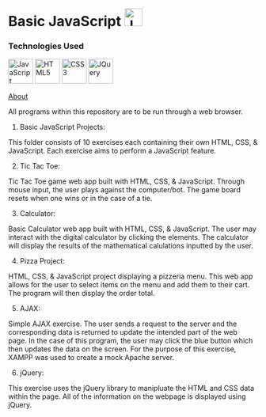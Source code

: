 # Basic JavaScript <a href="https://developer.mozilla.org/en-US/docs/Web/JavaScript" target="_blank" rel="noreferrer"><img src="https://raw.githubusercontent.com/danielcranney/readme-generator/main/public/icons/skills/javascript-colored.svg" width="36" height="36" alt="JavaScript" /></a>

### Technologies Used

<p align="left">

<a href="https://developer.mozilla.org/en-US/docs/Web/JavaScript" target="_blank" rel="noreferrer"><img src="https://raw.githubusercontent.com/danielcranney/readme-generator/main/public/icons/skills/javascript-colored.svg" width="50" height="50" alt="JavaScript" /></a>
<a href="https://developer.mozilla.org/en-US/docs/Glossary/HTML5" target="_blank" rel="noreferrer"><img src="https://raw.githubusercontent.com/danielcranney/readme-generator/main/public/icons/skills/html5-colored.svg" width="50" height="50" alt="HTML5" /></a>
<a href="https://www.w3.org/TR/CSS/#css" target="_blank" rel="noreferrer"><img src="https://raw.githubusercontent.com/danielcranney/readme-generator/main/public/icons/skills/css3-colored.svg" width="50" height="50" alt="CSS3" /></a>
<a href="https://jquery.com/" target="_blank" rel="noreferrer"><img src="https://raw.githubusercontent.com/danielcranney/readme-generator/main/public/icons/skills/jquery-colored.svg" width="50" height="50" alt="JQuery" /></a>

</p>

<ins> About </ins>

All programs within this repository are to be run through a web browser.

1. Basic JavaScript Projects:

This folder consists of 10 exercises each containing their own HTML, CSS, & JavaScript. 
Each exercise aims to perform a JavaScript feature.

2. Tic Tac Toe: 

Tic Tac Toe game web app built with HTML, CSS, & JavaScript.
Through mouse input, the user plays against the computer/bot. The game board resets when one wins or in the case of a tie.

3. Calculator: 

Basic Calculator web app built with HTML, CSS, & JavaScript.
The user may interact with the digital calculator by clicking the elements.
The calculator will display the results of the mathematical calulations inputted by the user.

4. Pizza Project:

HTML, CSS, & JavaScript project displaying a pizzeria menu.
This web app allows for the user to select items on the menu and add them to their cart.
The program will then display the order total.

5. AJAX:

Simple AJAX exercise. The user sends a request to the server and the corresponding data is returned to update the intended part of the web page. 
In the case of this program, the user may click the blue button which then updates the data on the screen. For the purpose of this exercise, XAMPP was used to create a mock Apache server. 

6. jQuery:

This exercise uses the jQuery library to manipluate the HTML and CSS data within the page. All of the information on the webpage is displayed using jQuery.
